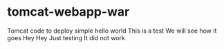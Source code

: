 # tomcat-webapp-war
Tomcat code to deploy simple hello world
This is a test
We will see how it goes
Hey Hey
Just testing
It did not work
